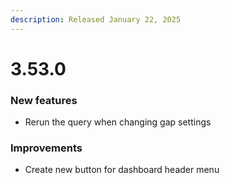 ```yaml
---
description: Released January 22, 2025
---
```


# 3.53.0

### New features

* Rerun the query when changing gap settings

### Improvements

* Create new button for dashboard header menu

